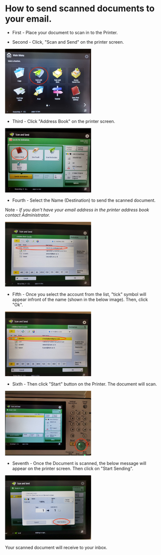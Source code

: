 <h1>How to send scanned documents to your email.</h1>


- First - Place your document to scan in to the Printer.

- Second - Click, "Scan and Send" on the printer screen.

<img width="281" alt="image" src="https://github.com/LEARN-LK/Office/blob/main/img/1.jpeg?raw=true">

- Third - Click "Address Book" on the printer screen.

<img width="281" alt="image" src="https://github.com/LEARN-LK/Office/blob/main/img/2.jpeg?raw=true">

- Fourth - Select the Name (Destination) to send the scanned document. 

Note - *If you don't have your email address in the printer address book contact Administrator.*

<img width="281" alt="image" src="https://github.com/LEARN-LK/Office/blob/main/img/3.jpeg?raw=true">

- Fifth - Once you select the account from the list, "tick" symbol will appear infront of the name (shown in the below image). Then, click "Ok".

<img width="281" alt="image" src="https://github.com/LEARN-LK/Office/blob/main/img/4.jpeg?raw=true">

- Sixth - Then click "Start" button on the Printer. The document will scan.

<img width="281" alt="image" src="https://github.com/LEARN-LK/Office/blob/main/img/5.jpeg?raw=true">

- Seventh - Once the Document is scanned, the below message will appear on the printer screen. Then click on "Start Sending".

<img width="281" alt="image" src="https://github.com/LEARN-LK/Office/blob/main/img/6.jpeg?raw=true">

Your scanned document will receive to your inbox.
